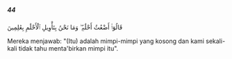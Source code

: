 ##### 44

<span class="ayah">قَالُوٓا۟ أَضْغَٰثُ أَحْلَٰمٍۢ ۖ وَمَا نَحْنُ بِتَأْوِيلِ ٱلْأَحْلَٰمِ بِعَٰلِمِينَ</span>

<span class="ayah_translation">Mereka menjawab: "(Itu) adalah mimpi-mimpi yang kosong dan kami sekali-kali tidak tahu menta'birkan mimpi itu".</span>
